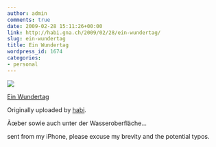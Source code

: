 ```yaml
---
author: admin
comments: true
date: 2009-02-28 15:11:26+00:00
link: http://habi.gna.ch/2009/02/28/ein-wundertag/
slug: ein-wundertag
title: Ein Wundertag
wordpress_id: 1674
categories:
- personal
---
```



 [![](http://farm4.static.flickr.com/3541/3316565368_8fcf7e4522_m.jpg)](http://www.flickr.com/photos/habi/3316565368/)
   

 
  [Ein Wundertag](http://www.flickr.com/photos/habi/3316565368/)
    

  Originally uploaded by [habi](http://www.flickr.com/people/habi/).
 



Ãœber sowie auch unter der Wasseroberfläche...  

  

sent from my iPhone, please excuse my brevity and the potential typos.
  

